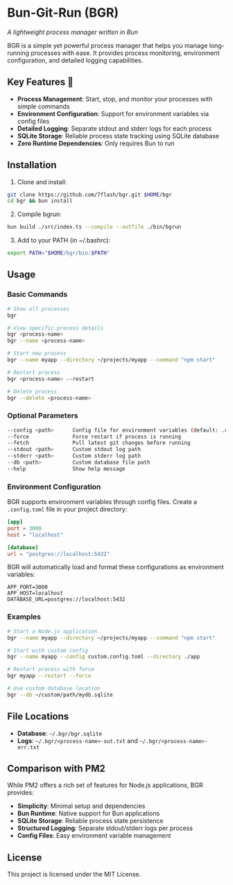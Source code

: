 # Bun-Git-Run (BGR)

*A lightweight process manager written in Bun*

BGR is a simple yet powerful process manager that helps you manage long-running processes with ease. It provides process monitoring, environment configuration, and detailed logging capabilities.

## Key Features 🚀

- **Process Management**: Start, stop, and monitor your processes with simple commands
- **Environment Configuration**: Support for environment variables via config files
- **Detailed Logging**: Separate stdout and stderr logs for each process
- **SQLite Storage**: Reliable process state tracking using SQLite database
- **Zero Runtime Dependencies**: Only requires Bun to run

## Installation

1. Clone and install:
```bash
git clone https://github.com/7flash/bgr.git $HOME/bgr
cd bgr && bun install
```

2. Compile bgrun:
```bash
bun build ./src/index.ts --compile --outfile ./bin/bgrun
```

3. Add to your PATH (in ~/.bashrc):
```bash
export PATH="$HOME/bgr/bin:$PATH"
```

## Usage 

### Basic Commands

```bash
# Show all processes
bgr

# View specific process details
bgr <process-name>
bgr --name <process-name>

# Start new process
bgr --name myapp --directory ~/projects/myapp --command "npm start"

# Restart process
bgr <process-name> --restart

# Delete process
bgr --delete <process-name>
```

### Optional Parameters

```bash
--config <path>      Config file for environment variables (default: .config.toml)
--force              Force restart if process is running
--fetch              Pull latest git changes before running
--stdout <path>      Custom stdout log path
--stderr <path>      Custom stderr log path
--db <path>          Custom database file path
--help               Show help message
```

### Environment Configuration

BGR supports environment variables through config files. Create a `.config.toml` file in your project directory:

```toml
[app]
port = 3000
host = "localhost"

[database]
url = "postgres://localhost:5432"
```

BGR will automatically load and format these configurations as environment variables:

```
APP_PORT=3000
APP_HOST=localhost
DATABASE_URL=postgres://localhost:5432
```

### Examples

```bash
# Start a Node.js application
bgr --name myapp --directory ~/projects/myapp --command "npm start"

# Start with custom config
bgr --name myapp --config custom.config.toml --directory ./app

# Restart process with force
bgr myapp --restart --force

# Use custom database location
bgr --db ~/custom/path/mydb.sqlite
```

## File Locations

- **Database**: `~/.bgr/bgr.sqlite`
- **Logs**: `~/.bgr/<process-name>-out.txt` and `~/.bgr/<process-name>-err.txt`

## Comparison with PM2

While PM2 offers a rich set of features for Node.js applications, BGR provides:

- **Simplicity**: Minimal setup and dependencies
- **Bun Runtime**: Native support for Bun applications
- **SQLite Storage**: Reliable process state persistence
- **Structured Logging**: Separate stdout/stderr logs per process
- **Config Files**: Easy environment variable management

## License

This project is licensed under the MIT License.
